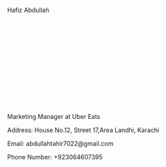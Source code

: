 <p align="left">Hafiz Abdullah</p>
<div align="right">
  <img height="200" s url("https://ibb.co/PC3PRsN")  />
</div>
<p align="left">Marketing Manager at Uber Eats</p>
<p align="left">Address: House No.12, Street 17,Area Landhi, Karachi</p>
<p align="left">Email: abdullahtahir7022@gmail.com</p>
<p align="left">Phone Number: +923064607395</p>
